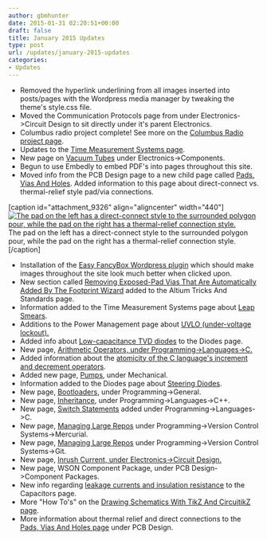 ```yaml
---
author: gbmhunter
date: 2015-01-31 02:20:51+00:00
draft: false
title: January 2015 Updates
type: post
url: /updates/january-2015-updates
categories:
- Updates
---
```



  * Removed the hyperlink underlining from all images inserted into posts/pages with the Wordpress media manager by tweaking the theme's style.css file.
  * Moved the Communication Protocols page from under Electronics->Circuit Design to sit directly under it's parent Electronics.
  * Columbus radio project complete! See more on the [Columbus Radio project page](http://blog.mbedded.ninja/electronics/projects/columbus-radio).
  * Updates to the [Time Measurement Systems page](http://blog.mbedded.ninja/programming/general/time-measurement-systems).
  * New page on [Vacuum Tubes](http://blog.mbedded.ninja/electronics/components/vacuum-tubes) under Electronics->Components.
  * Begun to use Embedly to embed PDF's into pages throughout this site.
  * Moved info from the PCB Design page to a new child page called [Pads, Vias And Holes](http://blog.mbedded.ninja/pcb-design/pads-vias-holes). Added information to this page about direct-connect vs. thermal-relief style pad/via connections.  
  

[caption id="attachment_9326" align="aligncenter" width="440"][![The pad on the left has a direct-connect style to the surrounded polygon pour, while the pad on the right has a thermal-relief connection style.](http://blog.mbedded.ninja/wp-content/uploads/2015/01/pads-with-direct-connect-and-thermal-relief.png)
](http://blog.mbedded.ninja/wp-content/uploads/2015/01/pads-with-direct-connect-and-thermal-relief.png) The pad on the left has a direct-connect style to the surrounded polygon pour, while the pad on the right has a thermal-relief connection style.[/caption]
  
  

  * Installation of the [Easy FancyBox Wordpress plugin](https://wordpress.org/plugins/easy-fancybox/) which should make images throughout the site look much better when clicked upon.
  * New section called [Removing Exposed-Pad Vias That Are Automatically Added By The Footprint Wizard](http://blog.mbedded.ninja/electronics/general/altium/altium-tricks-and-standards#removing-exposed-pad-vias-automatically-added-by-the-footprint-wizard) added to the Altium Tricks And Standards page.
  * Information added to the Time Measurement Systems page about [Leap Smears](http://blog.mbedded.ninja/programming/general/time-measurement-systems#leap-smears).
  * Additions to the Power Management page about [UVLO (under-voltage lockout).](http://blog.mbedded.ninja/electronics/circuit-design/power-management#uvlo-under-voltage-lockout)
  * Added info about [Low-capacitance TVD diodes](http://blog.mbedded.ninja/electronics/components/diodes#low-capacitance) to the Diodes page.
  * New page, [Arithmetic Operators, under Programming->Languages->C.](http://blog.mbedded.ninja/programming/languages/c/arithmetic-operators)
  * Added information about the [atomicity of the C language's increment and decrement operators](http://blog.mbedded.ninja/programming/languages/c/arithmetic-operators#atomicity).
  * Added new page, [Pumps](http://blog.mbedded.ninja/mechanical/pumps), under Mechanical.
  * Information added to the Diodes page about [Steering Diodes](http://blog.mbedded.ninja/electronics/components/diodes#steering-diodes).
  * New page, [Bootloaders](http://blog.mbedded.ninja/programming/general/bootloaders), under Programming->General.
  * New page, [Inheritance](http://blog.mbedded.ninja/programming/languages/c-plus-plus/inheritance), under Programming->Languages->C++.
  * New page, [Switch Statements](http://blog.mbedded.ninja/programming/languages/c/switch-statements) added under Programming->Languages->C.
  * New page, [Managing Large Repos](http://blog.mbedded.ninja/programming/version-control-systems/mercurial/managing-large-repos) under Programming->Version Control Systems->Mercurial.
  * New page, [Managing Large Repos](http://blog.mbedded.ninja/programming/version-control-systems/git/managing-large-repos) under Programming->Version Control Systems->Git.
  * New page, [Inrush Current, under Electronics->Circuit Design.](http://blog.mbedded.ninja/electronics/circuit-design/inrush-current)
  * New page, WSON Component Package, under PCB Design->Component Packages.
  * New info regarding [leakage currents and insulation resistance](http://blog.mbedded.ninja/electronics/components/capacitors#leakage-currents) to the  
Capacitors page.
  * More "How To's" on the [Drawing Schematics With TikZ And CircuitikZ page](http://blog.mbedded.ninja/programming/languages/tex/drawing-schematics-with-tikz-and-circuitikz).
  * More information about thermal relief and direct connections to the [Pads, Vias And Holes page](http://blog.mbedded.ninja/pcb-design/pads-vias-holes#direct-connect-vs-thermal-relief) under PCB Design.

